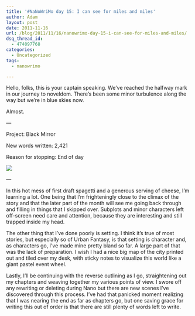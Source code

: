 ```yaml
---
title: '#NaNoWriMo day 15: I can see for miles and miles'
author: Adam
layout: post
date: 2011-11-16
url: /blog/2011/11/16/nanowrimo-day-15-i-can-see-for-miles-and-miles/
dsq_thread_id:
  - 474097768
categories:
  - Uncategorized
tags:
  - nanowrimo

---
```

Hello, folks, this is your captain speaking. We&#8217;ve reached the halfway mark in our journey to noveldom. There&#8217;s been some minor turbulence along the way but we&#8217;re in blue skies now.

Almost.

—

Project: Black Mirror

New words written: 2,421

Reason for stopping: End of day

![](1)

—

In this hot mess of first draft spagetti and a generous serving of cheese, I&#8217;m learning a lot. One being that I&#8217;m frighteningly close to the climax of the story and that the later part of the month will see me going back through and filling in things that I skipped over. Subplots and minor characters left off-screen need care and attention, because they are interesting and still trapped inside my head.

The other thing that I&#8217;ve done poorly is setting. I think it&#8217;s true of most stories, but especially so of Urban Fantasy, is that setting is character and, as characters go, I&#8217;ve made mine pretty bland so far. A large part of that was the lack of preparation. I wish I had a nice big map of the city printed out and tiled over my desk, with sticky notes to visualize this world like a giant pastel event wheel.

Lastly, I&#8217;ll be continuing with the reverse outlining as I go, straightening out my chapters and weaving together my various points of view. I swore off any rewriting or deleting during Nano but there are new scenes I&#8217;ve discovered through this process. I&#8217;ve had that panicked moment realizing that I was nearing the end as far as chapters go, but one saving grace for writing this out of order is that there are still plenty of words left to write.

 [1]: http://picometer.writertopia.com/words=22657&target=50000
